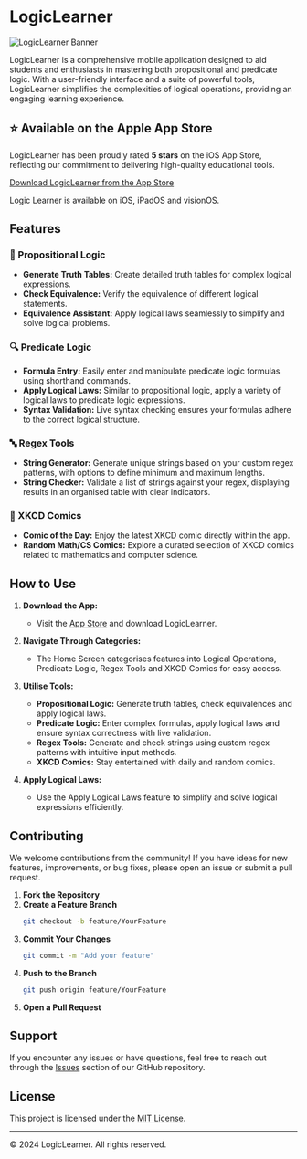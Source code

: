 # LogicLearner

![LogicLearner Banner](https://example.com/banner-image.png)

LogicLearner is a comprehensive mobile application designed to aid students and enthusiasts in mastering both propositional and predicate logic. With a user-friendly interface and a suite of powerful tools, LogicLearner simplifies the complexities of logical operations, providing an engaging learning experience.

## ⭐ Available on the Apple App Store

LogicLearner has been proudly rated **5 stars** on the iOS App Store, reflecting our commitment to delivering high-quality educational tools.

[Download LogicLearner from the App Store](https://apps.apple.com/au/app/logic-learner/id6736518151)

Logic Learner is available on iOS, iPadOS and visionOS.

## Features

### 🧩 Propositional Logic
- **Generate Truth Tables:** Create detailed truth tables for complex logical expressions.
- **Check Equivalence:** Verify the equivalence of different logical statements.
- **Equivalence Assistant:** Apply logical laws seamlessly to simplify and solve logical problems.

### 🔍 Predicate Logic
- **Formula Entry:** Easily enter and manipulate predicate logic formulas using shorthand commands.
- **Apply Logical Laws:** Similar to propositional logic, apply a variety of logical laws to predicate logic expressions.
- **Syntax Validation:** Live syntax checking ensures your formulas adhere to the correct logical structure.

### 🔤 Regex Tools
- **String Generator:** Generate unique strings based on your custom regex patterns, with options to define minimum and maximum lengths.
- **String Checker:** Validate a list of strings against your regex, displaying results in an organised table with clear indicators.

### 📰 XKCD Comics
- **Comic of the Day:** Enjoy the latest XKCD comic directly within the app.
- **Random Math/CS Comics:** Explore a curated selection of XKCD comics related to mathematics and computer science.

## How to Use

1. **Download the App:**
   - Visit the [App Store](https://apps.apple.com/au/app/logic-learner/id6736518151) and download LogicLearner.

2. **Navigate Through Categories:**
   - The Home Screen categorises features into Logical Operations, Predicate Logic, Regex Tools and XKCD Comics for easy access.

3. **Utilise Tools:**
   - **Propositional Logic:** Generate truth tables, check equivalences and apply logical laws.
   - **Predicate Logic:** Enter complex formulas, apply logical laws and ensure syntax correctness with live validation.
   - **Regex Tools:** Generate and check strings using custom regex patterns with intuitive input methods.
   - **XKCD Comics:** Stay entertained with daily and random comics.

4. **Apply Logical Laws:**
   - Use the Apply Logical Laws feature to simplify and solve logical expressions efficiently.

## Contributing

We welcome contributions from the community! If you have ideas for new features, improvements, or bug fixes, please open an issue or submit a pull request.

1. **Fork the Repository**
2. **Create a Feature Branch**
   ```bash
   git checkout -b feature/YourFeature
   ```
3. **Commit Your Changes**
   ```bash
   git commit -m "Add your feature"
   ```
4. **Push to the Branch**
   ```bash
   git push origin feature/YourFeature
   ```
5. **Open a Pull Request**

## Support

If you encounter any issues or have questions, feel free to reach out through the [Issues](https://github.com/yourusername/LogicLearner/issues) section of our GitHub repository.

## License

This project is licensed under the [MIT License](LICENSE).

---
© 2024 LogicLearner. All rights reserved.
```
